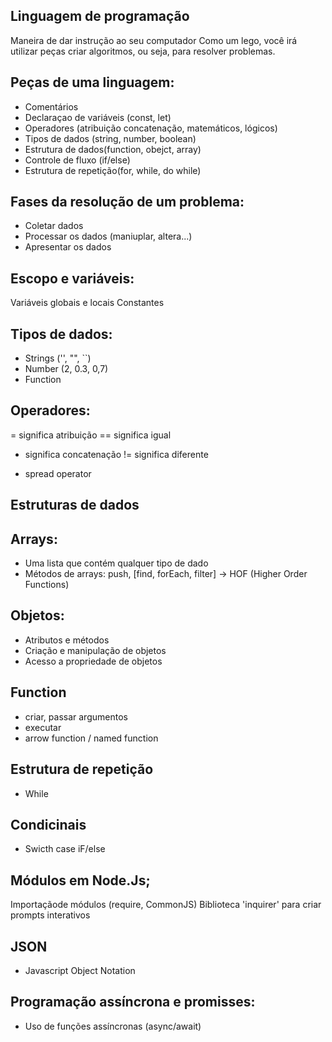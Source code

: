  ## Linguagem de programação

 Maneira de dar instrução ao seu computador
 Como um lego, você irá utilizar peças criar algoritmos, ou seja, para resolver problemas.

 ## Peças de uma linguagem:

- Comentários
- Declaraçao de variáveis (const, let)
- Operadores (atribuição concatenação, matemáticos, lógicos)
- Tipos de dados (string, number, boolean)
- Estrutura de dados(function, obejct, array)
- Controle de fluxo (if/else)
- Estrutura de repetição(for, while, do while)

## Fases da resolução de um problema:

- Coletar dados
- Processar os dados (maniuplar, altera...)
- Apresentar os dados


## Escopo e variáveis:

Variáveis globais  e locais
Constantes

## Tipos de dados:

- Strings ('', "", ``)
- Number (2, 0.3, 0,7)
- Function

## Operadores:

= significa atribuição
== significa igual
+ significa concatenação
!= significa diferente
- spread operator 


## Estruturas de dados


## Arrays:

- Uma lista  que contém qualquer tipo de dado
- Métodos de arrays: push, [find, forEach, filter] -> HOF (Higher Order Functions)

## Objetos:

- Atributos e métodos
- Criação e manipulação de objetos
- Acesso a propriedade de objetos

## Function

- criar, passar argumentos
- executar
- arrow function / named function

## Estrutura de repetição

- While

## Condicinais

- Swicth case
iF/else

## Módulos em Node.Js;

Importaçãode módulos (require, CommonJS)
Biblioteca 'inquirer' para criar prompts interativos

## JSON

- Javascript Object Notation

## Programação assíncrona e promisses:

- Uso de funções assíncronas (async/await)